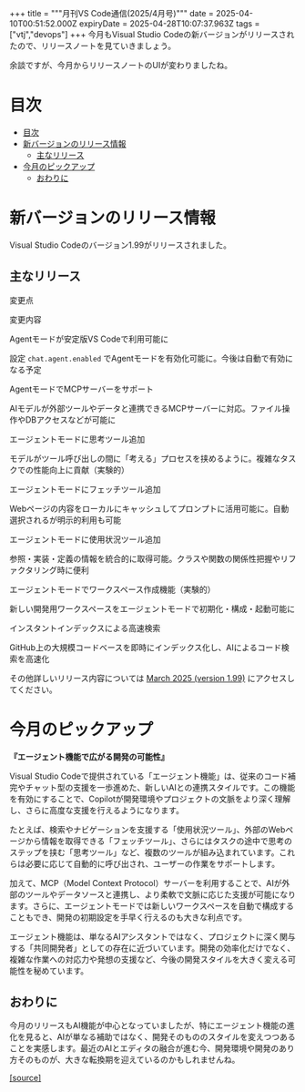 +++
title = """月刊VS Code通信(2025/4月号)"""
date = 2025-04-10T00:51:52.000Z
expiryDate = 2025-04-28T10:07:37.963Z
tags = ["vtj","devops"]
+++
今月もVisual Studio Codeの新バージョンがリリースされたので、リリースノートを見ていきましょう。

余談ですが、今月からリリースノートのUIが変わりましたね。

目次
==

*   [目次](#目次)
*   [新バージョンのリリース情報](#新バージョンのリリース情報)
    *   [主なリリース](#主なリリース)
*   [今月のピックアップ](#今月のピックアップ)
    *   [おわりに](#おわりに)

新バージョンのリリース情報
=============

Visual Studio Codeのバージョン1.99がリリースされました。

主なリリース
------

変更点

変更内容

Agentモードが安定版VS Codeで利用可能に

設定 `chat.agent.enabled` でAgentモードを有効化可能に。今後は自動で有効になる予定

AgentモードでMCPサーバーをサポート

AIモデルが外部ツールやデータと連携できるMCPサーバーに対応。ファイル操作やDBアクセスなどが可能に

エージェントモードに思考ツール追加

モデルがツール呼び出しの間に「考える」プロセスを挟めるように。複雑なタスクでの性能向上に貢献（実験的）

エージェントモードにフェッチツール追加

Webページの内容をローカルにキャッシュしてプロンプトに活用可能に。自動選択されるが明示的利用も可能

エージェントモードに使用状況ツール追加

参照・実装・定義の情報を統合的に取得可能。クラスや関数の関係性把握やリファクタリング時に便利

エージェントモードでワークスペース作成機能（実験的）

新しい開発用ワークスペースをエージェントモードで初期化・構成・起動可能に

インスタントインデックスによる高速検索

GitHub上の大規模コードベースを即時にインデックス化し、AIによるコード検索を高速化

その他詳しいリリース内容については [March 2025 (version 1.99)](https://code.visualstudio.com/updates/v1_99) にアクセスしてください。

今月のピックアップ
=========

**『エージェント機能で広がる開発の可能性』**

Visual Studio Codeで提供されている「エージェント機能」は、従来のコード補完やチャット型の支援を一歩進めた、新しいAIとの連携スタイルです。この機能を有効にすることで、Copilotが開発環境やプロジェクトの文脈をより深く理解し、さらに高度な支援を行えるようになります。

たとえば、検索やナビゲーションを支援する「使用状況ツール」、外部のWebページから情報を取得できる「フェッチツール」、さらにはタスクの途中で思考のステップを挟む「思考ツール」など、複数のツールが組み込まれています。これらは必要に応じて自動的に呼び出され、ユーザーの作業をサポートします。

加えて、MCP（Model Context Protocol）サーバーを利用することで、AIが外部のツールやデータソースと連携し、より柔軟で文脈に応じた支援が可能になります。さらに、エージェントモードでは新しいワークスペースを自動で構成することもでき、開発の初期設定を手早く行えるのも大きな利点です。

エージェント機能は、単なるAIアシスタントではなく、プロジェクトに深く関与する「共同開発者」としての存在に近づいています。開発の効率化だけでなく、複雑な作業への対応力や発想の支援など、今後の開発スタイルを大きく変える可能性を秘めています。

おわりに
----

今月のリリースもAI機能が中心となっていましたが、特にエージェント機能の進化を見ると、AIが単なる補助ではなく、開発そのもののスタイルを変えつつあることを実感します。最近のAIとエディタの融合が進む今、開発環境や開発のあり方そのものが、大きな転換期を迎えているのかもしれませんね。

[[source]](https://devops-blog.virtualtech.jp/entry/20250410/1744246312)
